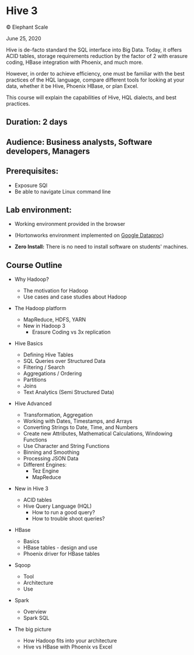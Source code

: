 # Hive 3

© Elephant Scale

June 25, 2020

Hive is de-facto standard the SQL interface into Big Data. Today, it offers ACID tables,
storage requirements reduction by the factor of 2 with erasure coding, HBase integration with Phoenix,
and much more. 

However, in order to achieve efficiency, one must be familiar with the best practices of the HQL
language, compare different tools for looking at your data, whether it be Hive, Phoenix HBase, or plan Excel.

This course will explain the capabilities of Hive, HQL dialects, and best practices.

## Duration: 2 days
## Audience: Business analysts, Software developers, Managers
## Prerequisites:
 * Exposure SQl
 * Be able to navigate Linux command line

## Lab environment:
* Working environment provided in the browser
* (Hortonworks environment implemented on [Google Dataproc](https://cloud.google.com/dataproc))  

* **Zero Install:** There is no need to install software on students' machines.

## Course Outline

* Why Hadoop?
    * The motivation for Hadoop
    * Use cases and case studies about Hadoop 
* The Hadoop platform
    * MapReduce, HDFS, YARN
    * New in Hadoop 3
        * Erasure Coding vs 3x replication
* Hive Basics 
    * Defining Hive Tables
    * SQL Queries over Structured Data
    * Filtering / Search
    * Aggregations / Ordering
    * Partitions
    * Joins
    * Text Analytics (Semi Structured Data)

* Hive Advanced
    * Transformation, Aggregation
    * Working with Dates, Timestamps, and Arrays
    * Converting Strings to Date, Time, and Numbers
    * Create new Attributes, Mathematical Calculations, Windowing Functions
    * Use Character and String Functions
    * Binning and Smoothing
    * Processing JSON Data
    * Different Engines:
        * Tez Engine
        * MapReduce
* New in Hive 3 
    * ACID tables
    * Hive Query Language (HQL) 
        * How to run a good query? 
        * How to trouble shoot queries?  
* HBase
    * Basics
    * HBase tables - design and use
    * Phoenix driver for HBase tables
* Sqoop
    * Tool
    * Architecture
    * Use
* Spark
    * Overview
    * Spark SQL
* The big picture
    * How Hadoop fits into your architecture
    * Hive vs HBase with Phoenix vs Excel

